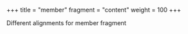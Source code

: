 +++
title = "member"
fragment = "content"
weight = 100
+++

Different alignments for member fragment
